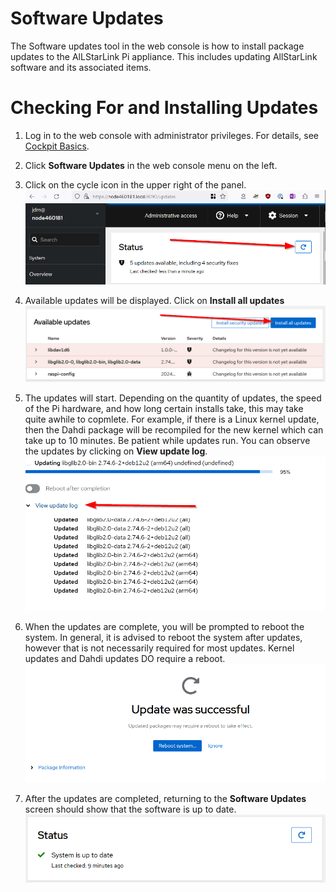 # Software Updates
The Software updates tool in the web console is how to
install package updates to the AlLStarLink Pi appliance.
This includes updating AllStarLink software and its associated
items.

# Checking For and Installing Updates
1. Log in to the web console with administrator privileges.
   For details, see [Cockpit Basics](cockpit-basics.md).

2. Click **Software Updates** in the web console menu on the left.

3. Click on the cycle icon in the upper right of the panel.
![Software updates 1](img/cockpit_softups1.png)

4. Available updates will be displayed. Click on **Install all updates**
![Software updates 2](img/cockpit_softups2.png)

5. The updates will start. Depending on the quantity of updates, the 
speed of the Pi hardware, and how long certain installs take, this may take
quite awhile to copmlete. For example, if there is a Linux kernel update,
then the Dahdi package will be recompiled for the new kernel which can take
up to 10 minutes. Be patient while updates run. You can observe the updates
by clicking on **View update log**.
![Software updates 2](img/cockpit_softups3.png)

6. When the updates are complete, you will be prompted to reboot the system.
In general, it is advised to reboot the system after updates, however that is
not necessarily required for most updates. Kernel updates and Dahdi updates
DO require a reboot.
![Software updates 2](img/cockpit_softups4.png)

7. After the updates are completed, returning to the **Software Updates**
screen should show that the software is up to date.
![Software updates 2](img/cockpit_softups5.png)
